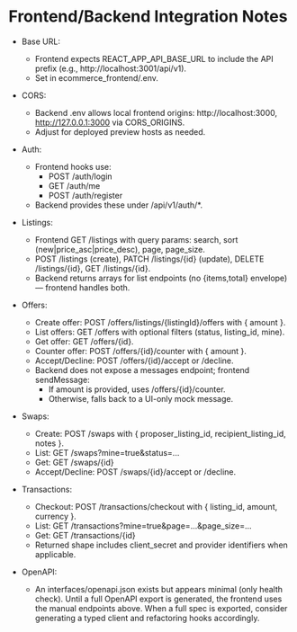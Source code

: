 # Frontend/Backend Integration Notes

- Base URL:
  - Frontend expects REACT_APP_API_BASE_URL to include the API prefix (e.g., http://localhost:3001/api/v1).
  - Set in ecommerce_frontend/.env.

- CORS:
  - Backend .env allows local frontend origins: http://localhost:3000, http://127.0.0.1:3000 via CORS_ORIGINS.
  - Adjust for deployed preview hosts as needed.

- Auth:
  - Frontend hooks use:
    - POST /auth/login
    - GET /auth/me
    - POST /auth/register
  - Backend provides these under /api/v1/auth/*.

- Listings:
  - Frontend GET /listings with query params: search, sort (new|price_asc|price_desc), page, page_size.
  - POST /listings (create), PATCH /listings/{id} (update), DELETE /listings/{id}, GET /listings/{id}.
  - Backend returns arrays for list endpoints (no {items,total} envelope) — frontend handles both.

- Offers:
  - Create offer: POST /offers/listings/{listingId}/offers with { amount }.
  - List offers: GET /offers with optional filters (status, listing_id, mine).
  - Get offer: GET /offers/{id}.
  - Counter offer: POST /offers/{id}/counter with { amount }.
  - Accept/Decline: POST /offers/{id}/accept or /decline.
  - Backend does not expose a messages endpoint; frontend sendMessage:
    - If amount is provided, uses /offers/{id}/counter.
    - Otherwise, falls back to a UI-only mock message.

- Swaps:
  - Create: POST /swaps with { proposer_listing_id, recipient_listing_id, notes }.
  - List: GET /swaps?mine=true&status=...
  - Get: GET /swaps/{id}
  - Accept/Decline: POST /swaps/{id}/accept or /decline.

- Transactions:
  - Checkout: POST /transactions/checkout with { listing_id, amount, currency }.
  - List: GET /transactions?mine=true&page=...&page_size=...
  - Get: GET /transactions/{id}
  - Returned shape includes client_secret and provider identifiers when applicable.

- OpenAPI:
  - An interfaces/openapi.json exists but appears minimal (only health check). Until a full OpenAPI export is generated, the frontend uses the manual endpoints above. When a full spec is exported, consider generating a typed client and refactoring hooks accordingly.
